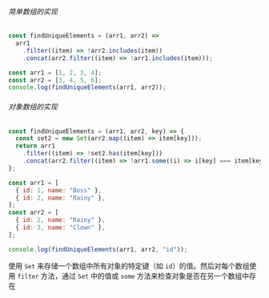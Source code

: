 ###### 简单数组的实现

```JavaScript
const findUniqueElements = (arr1, arr2) =>
  arr1
    .filter((item) => !arr2.includes(item))
    .concat(arr2.filter((item) => !arr1.includes(item)));

const arr1 = [1, 2, 3, 4];
const arr2 = [3, 4, 5, 6];
console.log(findUniqueElements(arr1, arr2));
```

###### 对象数组的实现

```JavaScript
const findUniqueElements = (arr1, arr2, key) => {
  const set2 = new Set(arr2.map((item) => item[key]));
  return arr1
    .filter((item) => !set2.has(item[key]))
    .concat(arr2.filter((item) => !arr1.some((i) => i[key] === item[key])));
};

const arr1 = [
  { id: 1, name: "Boss" },
  { id: 2, name: "Rainy" },
];
const arr2 = [
  { id: 2, name: "Rainy" },
  { id: 3, name: "Clown" },
];

console.log(findUniqueElements(arr1, arr2, "id"));
```

使用 `Set` 来存储一个数组中所有对象的特定键（如 `id`）的值。然后对每个数组使用 `filter` 方法，通过 `Set` 中的值或 `some` 方法来检查对象是否在另一个数组中存在